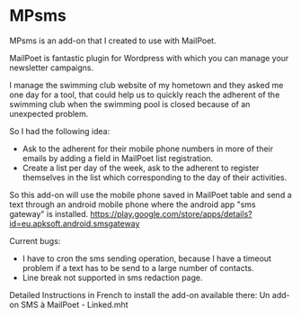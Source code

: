 MPsms
=========

MPsms is an add-on that I created to use with MailPoet.

MailPoet is fantastic plugin for Wordpress with which you can manage your newsletter campaigns.

I manage the swimming club website of my hometown and they asked me one day for a tool, that could help us to quickly
reach the adherent of the swimming club when the swimming pool is closed because of an unexpected problem.

So I had the following idea:
* Ask to the adherent for their mobile phone numbers in more of their emails by adding a field in MailPoet list registration.
* Create a list per day of the week, ask to the adherent to register themselves in the list which corresponding to the day of their activities.

So this add-on will use the mobile phone saved in MailPoet table and send a text through an android mobile phone where the android app "sms gateway" is installed.
https://play.google.com/store/apps/details?id=eu.apksoft.android.smsgateway

Current bugs:

* I have to cron the sms sending operation, because I have a timeout problem if a text has to be send to a large number of contacts.
* Line break not supported in sms redaction page.

Detailed Instructions in French to install the add-on available there: Un add-on SMS à MailPoet - Linked.mht